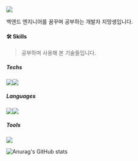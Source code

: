 <img src="https://img.shields.io/badge/BE-3DDC84?color=blue"/> 

백엔드 엔지니어를 꿈꾸며 공부하는 개발자 지망생입니다.



#### 🛠 Skills

> 공부하며 사용해 본 기술들입니다.

##### Techs 

<img src="https://img.shields.io/badge/Express-000000?&logo=express&logoColor=white"/><img src="https://img.shields.io/badge/MySQL-4479A1?&logo=MySQL&logoColor=white"/>

##### Languages

<img src="https://img.shields.io/badge/Java-007396?&logo=java&logoColor=white"/><img src="https://img.shields.io/badge/JavaScript-F7DF1E?&logo=javascript&logoColor=white"/>

##### Tools

<img src="https://img.shields.io/badge/Git-F05032?&logo=Git&logoColor=white"/> 

![Anurag's GitHub stats](https://github-readme-stats.vercel.app/api?username=simjaeik&show_icons=true&theme=tokyonight)



<!--
**simjaeik/simjaeik** is a ✨ _special_ ✨ repository because its `README.md` (this file) appears on your GitHub profile.

Here are some ideas to get you started:

- 🔭 I’m currently working on ...
- 🌱 I’m currently learning ...
- 👯 I’m looking to collaborate on ...
- 🤔 I’m looking for help with ...
- 💬 Ask me about ...
- 📫 How to reach me: ...
- 😄 Pronouns: ...
- ⚡ Fun fact: ...
-->
